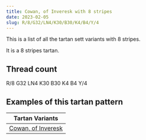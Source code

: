 ```yaml
---
title: Cowan, of Inveresk with 8 stripes
date: 2023-02-05
slug: R/8/G32/LN4/K30/B30/K4/B4/Y/4
---
```

This is a list of all the tartan sett variants with 8 stripes.

It is a 8 stripes tartan.


## Thread count
R/8 G32 LN4 K30 B30 K4 B4 Y/4

## Examples of this tartan pattern

| Tartan Variants |
|---------------|
| [Cowan, of Inveresk](/variants/r/8/g32/ln4/k30/b30/k4/b4/y/4-b304080-g008000-k000000-lne0e0e0-rc00000-yf0c000)||
